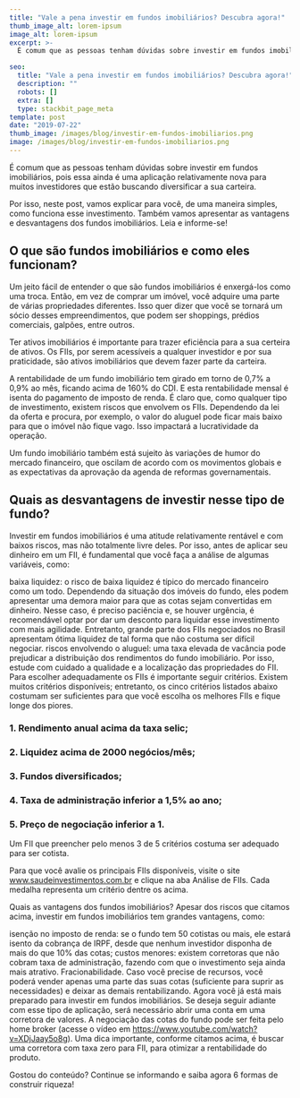 ```yaml
---
title: "Vale a pena investir em fundos imobiliários? Descubra agora!"
thumb_image_alt: lorem-ipsum
image_alt: lorem-ipsum
excerpt: >-
  É comum que as pessoas tenham dúvidas sobre investir em fundos imobiliários, pois essa ainda é uma aplicação relativamente nova para muitos investidores que estão buscando diversificar a sua carteira.

seo:
  title: "Vale a pena investir em fundos imobiliários? Descubra agora!"
  description: ""
  robots: []
  extra: []
  type: stackbit_page_meta
template: post
date: "2019-07-22"
thumb_image: /images/blog/investir-em-fundos-imobiliarios.png
image: /images/blog/investir-em-fundos-imobiliarios.png
---
```


É comum que as pessoas tenham dúvidas sobre investir em fundos imobiliários, pois essa ainda é uma aplicação relativamente nova para muitos investidores que estão buscando diversificar a sua carteira.

Por isso, neste post, vamos explicar para você, de uma maneira simples, como funciona esse investimento. Também vamos apresentar as vantagens e desvantagens dos fundos imobiliários. Leia e informe-se!

## O que são fundos imobiliários e como eles funcionam?

Um jeito fácil de entender o que são fundos imobiliários é enxergá-los como uma troca. Então, em vez de comprar um imóvel, você adquire uma parte de várias propriedades diferentes. Isso quer dizer que você se tornará um sócio desses empreendimentos, que podem ser shoppings, prédios comerciais, galpões, entre outros.

Ter ativos imobiliários é importante para trazer eficiência para a sua certeira de ativos. Os FIIs, por serem acessíveis a qualquer investidor e por sua praticidade, são ativos imobiliários que devem fazer parte da carteira.

A rentabilidade de um fundo imobiliário tem girado em torno de 0,7% a 0,9% ao mês, ficando acima de 160% do CDI. E esta rentabilidade mensal é isenta do pagamento de imposto de renda. É claro que, como qualquer tipo de investimento, existem riscos que envolvem os FIIs. Dependendo da lei da oferta e procura, por exemplo, o valor do aluguel pode ficar mais baixo para que o imóvel não fique vago. Isso impactará a lucratividade da operação.

Um fundo imobiliário também está sujeito às variações de humor do mercado financeiro, que oscilam de acordo com os movimentos globais e as expectativas da aprovação da agenda de reformas governamentais.

## Quais as desvantagens de investir nesse tipo de fundo?

Investir em fundos imobiliários é uma atitude relativamente rentável e com baixos riscos, mas não totalmente livre deles. Por isso, antes de aplicar seu dinheiro em um FII, é fundamental que você faça a análise de algumas variáveis, como:

baixa liquidez: o risco de baixa liquidez é típico do mercado financeiro como um todo. Dependendo da situação dos imóveis do fundo, eles podem apresentar uma demora maior para que as cotas sejam convertidas em dinheiro. Nesse caso, é preciso paciência e, se houver urgência, é recomendável optar por dar um desconto para liquidar esse investimento com mais agilidade. Entretanto, grande parte dos FIIs negociados no Brasil apresentam ótima liquidez de tal forma que não costuma ser difícil negociar.
riscos envolvendo o aluguel: uma taxa elevada de vacância pode prejudicar a distribuição dos rendimentos do fundo imobiliário. Por isso, estude com cuidado a qualidade e a localização das propriedades do FII.
Para escolher adequadamente os FIIs é importante seguir critérios. Existem muitos critérios disponíveis; entretanto, os cinco critérios listados abaixo costumam ser suficientes para que você escolha os melhores FIIs e fique longe dos piores.

### 1. Rendimento anual acima da taxa selic;

### 2. Liquidez acima de 2000 negócios/mês;

### 3. Fundos diversificados;

### 4. Taxa de administração inferior a 1,5% ao ano;

### 5. Preço de negociação inferior a 1.

Um FII que preencher pelo menos 3 de 5 critérios costuma ser adequado para ser cotista.

Para que você avalie os principais FIIs disponíveis, visite o site www.saudeinvestimentos.com.br e clique na aba Análise de FIIs. Cada medalha representa um critério dentre os acima.

Quais as vantagens dos fundos imobiliários?
Apesar dos riscos que citamos acima, investir em fundos imobiliários tem grandes vantagens, como:

isenção no imposto de renda: se o fundo tem 50 cotistas ou mais, ele estará isento da cobrança de IRPF, desde que nenhum investidor disponha de mais do que 10% das cotas;
custos menores: existem corretoras que não cobram taxa de administração, fazendo com que o investimento seja ainda mais atrativo.
Fracionabilidade. Caso você precise de recursos, você poderá vender apenas uma parte das suas cotas (suficiente para suprir as necessidades) e deixar as demais rentabilizando.
Agora você já está mais preparado para investir em fundos imobiliários. Se deseja seguir adiante com esse tipo de aplicação, será necessário abrir uma conta em uma corretora de valores. A negociação das cotas do fundo pode ser feita pelo home broker (acesse o vídeo em https://www.youtube.com/watch?v=XDjJaay5o8g). Uma dica importante, conforme citamos acima, é buscar uma corretora com taxa zero para FII, para otimizar a rentabilidade do produto.

Gostou do conteúdo? Continue se informando e saiba agora 6 formas de construir riqueza!
